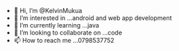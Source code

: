 - 👋 Hi, I’m @KelvinMukua
- 👀 I’m interested in ...android and web app development
- 🌱 I’m currently learning ...java
- 💞️ I’m looking to collaborate on ...code
- 📫 How to reach me ...0798537752

<!---
KelvinMukua/KelvinMukua is a ✨ special ✨ repository because its `README.md` (this file) appears on your GitHub profile.
You can click the Preview link to take a look at your changes.
--->
